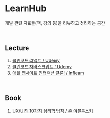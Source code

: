 # LearnHub
개발 관련 자료들(책, 강의 등)을 리뷰하고 정리하는 공간

<br/>

## Lecture
1. [클린코드 리액트 / Udemy](https://github.com/bbak0105/LearnHub/blob/main/CleanCode_React.md)
2. [클린코드 자바스크립트 / Udemy](https://github.com/bbak0105/LearnHub/blob/main/CleanCode_js.md)
3. [애플 웹사이트 인터랙션 클론! / Inflearn](https://github.com/bbak0105/LearnHub/blob/main/Apple_Interaction.md)

<br/>

## Book
1. [UX/UI의 10가지 심리학 법칙 / 존 야블론스키](https://github.com/bbak0105/LearnHub/blob/main/UXUI_Psychology_10.md)
